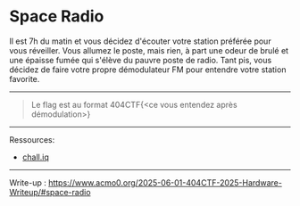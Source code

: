 # Space Radio
Il est 7h du matin et vous décidez d'écouter votre station préférée pour vous réveiller. Vous allumez le poste, mais rien, à part une odeur de brulé et une épaisse fumée qui s'élève du pauvre poste de radio. Tant pis, vous décidez de faire votre propre démodulateur FM pour entendre votre station favorite.
***
> Le flag est au format 404CTF{<ce vous entendez après démodulation>}
***
Ressources:
- [chall.iq](chall.iq)
***
Write-up : https://www.acmo0.org/2025-06-01-404CTF-2025-Hardware-Writeup/#space-radio